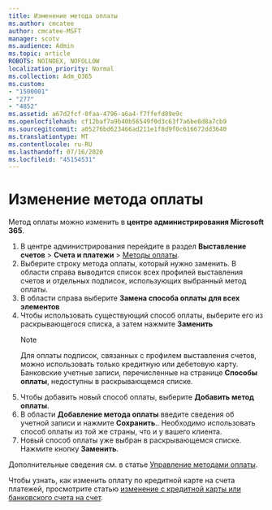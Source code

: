 ```yaml
---
title: Изменение метода оплаты
ms.author: cmcatee
author: cmcatee-MSFT
manager: scotv
ms.audience: Admin
ms.topic: article
ROBOTS: NOINDEX, NOFOLLOW
localization_priority: Normal
ms.collection: Adm_O365
ms.custom:
- "1500001"
- "277"
- "4852"
ms.assetid: a67d2fcf-0faa-4796-a6a4-f7ffefd89e9c
ms.openlocfilehash: cf12baf7a9b40b56549f0d3c63f7a6be8d8a7cb9
ms.sourcegitcommit: a05276bd623466ad211e1f8d9f0c616672dd3640
ms.translationtype: MT
ms.contentlocale: ru-RU
ms.lasthandoff: 07/16/2020
ms.locfileid: "45154531"
---
```

# <a name="change-payment-method"></a>Изменение метода оплаты

Метод оплаты можно изменить в **центре администрирования Microsoft 365**.
  
1. В центре администрирования перейдите в раздел **Выставление счетов** > **Счета и платежи** > [Методы оплаты](https://go.microsoft.com/fwlink/p/?linkid=2018806).
2. Выберите строку метода оплаты, который нужно заменить. В области справа выводится список всех профилей выставления счетов и отдельных подписок, использующих выбранный метод оплаты.
3. В области справа выберите **Замена способа оплаты для всех элементов**
4. Чтобы использовать существующий способ оплаты, выберите его из раскрывающегося списка, а затем нажмите **Заменить**
    > [!NOTE]
    > Для оплаты подписок, связанных с профилем выставления счетов, можно использовать только кредитную или дебетовую карту. Банковские учетные записи, перечисленные на странице **Способы оплаты**, недоступны в раскрывающемся списке.
5. Чтобы добавить новый способ оплаты, выберите **Добавить метод оплаты**.
6. В области **Добавление метода оплаты** введите сведения об учетной записи и нажмите **Сохранить**.. Необходимо использовать способ оплаты из той же страны, что и у вашего клиента.
7. Новый способ оплаты уже выбран в раскрывающемся списке. Нажмите кнопку **Заменить**.

Дополнительные сведения см. в статье [Управление методами оплаты](https://docs.microsoft.com/microsoft-365/commerce/billing-and-payments/manage-payment-methods).

Чтобы узнать, как изменить оплату по кредитной карте на счета платежей, просмотрите статью [изменение с кредитной карты или банковского счета на счет](https://docs.microsoft.com/microsoft-365/commerce/billing-and-payments/change-payment-method#change-from-credit-card-or-bank-account-to-invoice).